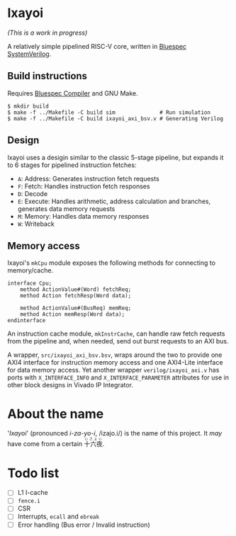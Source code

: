 # Ixayoi

*(This is a work in progress)*

A relatively simple pipelined RISC-V core, written in [Bluespec SystemVerilog][bsc].

[bsc]: https://github.com/B-Lang-org/bsc

## Build instructions

Requires [Bluespec Compiler][bsc] and GNU Make.

```console
$ mkdir build
$ make -f ../Makefile -C build sim              # Run simulation
$ make -f ../Makefile -C build ixayoi_axi_bsv.v # Generating Verilog
```

## Design

Ixayoi uses a desigin similar to the classic 5-stage pipeline, but expands it to 6 stages for pipelined instruction fetches:

- `A`: Address: Generates instruction fetch requests
- `F`: Fetch: Handles instruction fetch responses
- `D`: Decode
- `E`: Execute: Handles arithmetic, address calculation and branches, generates data memory requests
- `M`: Memory: Handles data memory responses
- `W`: Writeback

## Memory access

Ixayoi's `mkCpu` module exposes the following methods for connecting to memory/cache.

```bsv
interface Cpu;
    method ActionValue#(Word) fetchReq;
    method Action fetchResp(Word data);

    method ActionValue#(BusReq) memReq;
    method Action memResp(Word data);
endinterface
```

An instruction cache module, `mkInstrCache`, can handle raw fetch requests from the pipeline and, when needed, send out burst requests to an AXI bus.

A wrapper, `src/ixayoi_axi_bsv.bsv`, wraps around the two to provide one AXI4 interface for instruction memory access and one AXI4-Lite interface for data memory access. Yet another wrapper `verilog/ixayoi_axi.v` has ports with `X_INTERFACE_INFO` and `X_INTERFACE_PARAMETER` attributes for use in other block designs in Vivado IP Integrator.

# About the name

'*Ixayoi*' (pronounced *i-za-yo-i*, /izajo.i/) is the name of this project. It *may* have come from a certain <ruby>十六夜 <rp>(</rp><rt>いざよい</rt><rp>)</rp>.

# Todo list

- [ ] L1 I-cache
- [ ] `fence.i`
- [ ] CSR
- [ ] Interrupts, `ecall` and `ebreak`
- [ ] Error handling (Bus error / Invalid instruction)
